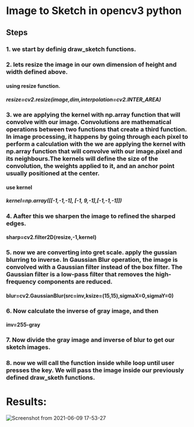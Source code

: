 # Image to Sketch in opencv3 python
## Steps
### 1. we start by definig draw_sketch functions.
### 2. lets resize the image in our own dimension of height and width defined above.
#### using resize function.
#####  resize=cv2.resize(image,dim,interpolation=cv2.INTER_AREA)
### 3. we are applying the kernel with np.array function that will convolve with our image. Convolutions are mathematical operations between two functions that create a third function. In image processing, it happens by going through each pixel to perform a calculation with the we are applying the kernel with np.array function that will convolve with our image.pixel and its neighbours.The kernels will define the size of the convolution, the weights applied to it, and an anchor point usually positioned at the center.
#### use kernel 
#####   kernel=np.array([[-1,-1,-1], [-1, 9,-1],[-1,-1,-1]])
### 4. Aafter this we sharpen the image to refined the sharped edges.
####  sharp=cv2.filter2D(resize,-1,kernel)
### 5. now we are converting into gret scale. apply the gussian blurring to inverse. In Gaussian Blur operation, the image is convolved with a Gaussian filter instead of the box filter. The Gaussian filter is a low-pass filter that removes the high-frequency components are reduced.
#### blur=cv2.GaussianBlur(src=inv,ksize=(15,15),sigmaX=0,sigmaY=0)
### 6. Now calculate the inverse of gray image, and then 
#### inv=255-gray
### 7. Now divide the gray image and inverse of blur to get our sketch images.
### 8. now we will call the function inside while loop until user presses the key. We will pass the image inside our previously defined draw_sketh functions.
# Results: 
![Screenshot from 2021-06-09 17-53-27](https://user-images.githubusercontent.com/83119874/121355416-95ef0100-c94f-11eb-8664-2dc6fcc5f6f9.png)
